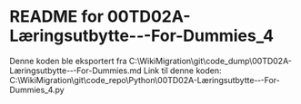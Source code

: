 # README for 00TD02A-Læringsutbytte-‐-For-Dummies_4
Denne koden ble eksportert fra C:\WikiMigration\git\code_dump\00TD02A-Læringsutbytte-‐-For-Dummies.md
Link til denne koden: C:\WikiMigration\git\code_repo\Python\00TD02A-Læringsutbytte-‐-For-Dummies_4.py
